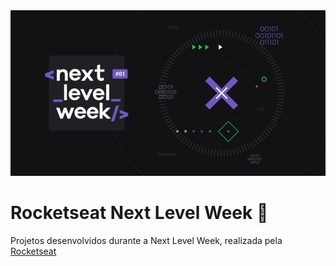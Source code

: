 
<img src="./.github/next-level-week.png">

# Rocketseat Next Level Week :rocket:
Projetos desenvolvidos durante a Next Level Week, realizada pela [Rocketseat](https://github.com/rocketseat)
